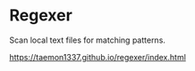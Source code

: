 # Regexer

Scan local text files for matching patterns.

https://taemon1337.github.io/regexer/index.html
